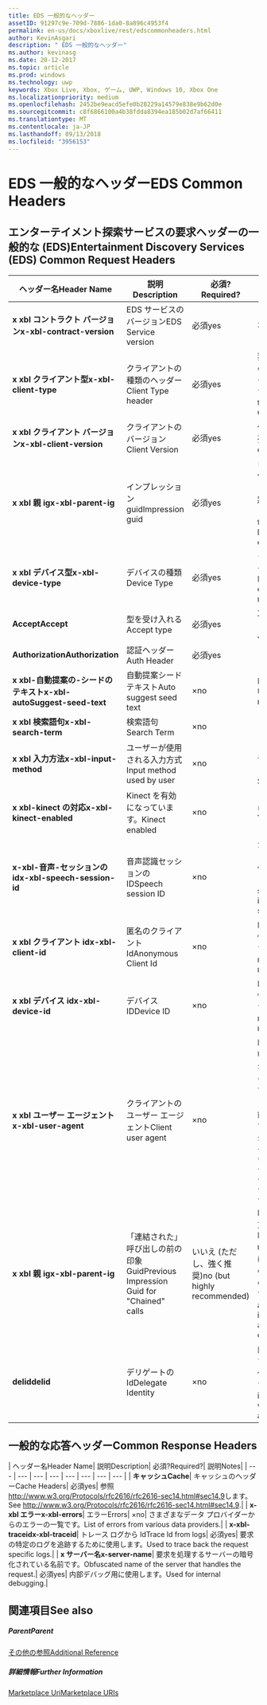 ```yaml
---
title: EDS 一般的なヘッダー
assetID: 91297c9e-709d-7886-1da0-8a896c4953f4
permalink: en-us/docs/xboxlive/rest/edscommonheaders.html
author: KevinAsgari
description: " EDS 一般的なヘッダー"
ms.author: kevinasg
ms.date: 20-12-2017
ms.topic: article
ms.prod: windows
ms.technology: uwp
keywords: Xbox Live, Xbox, ゲーム, UWP, Windows 10, Xbox One
ms.localizationpriority: medium
ms.openlocfilehash: 2452be9eacd5efe0b28229a14579e838e9b62d0e
ms.sourcegitcommit: c8f6866100a4b38fdda8394ea185b02d7af66411
ms.translationtype: MT
ms.contentlocale: ja-JP
ms.lasthandoff: 09/13/2018
ms.locfileid: "3956153"
---
```

# <a name="eds-common-headers"></a><span data-ttu-id="b1b5a-104">EDS 一般的なヘッダー</span><span class="sxs-lookup"><span data-stu-id="b1b5a-104">EDS Common Headers</span></span>

<a id="ID4EO"></a>



## <a name="entertainment-discovery-services-eds-common-request-headers"></a><span data-ttu-id="b1b5a-105">エンターテイメント探索サービスの要求ヘッダーの一般的な (EDS)</span><span class="sxs-lookup"><span data-stu-id="b1b5a-105">Entertainment Discovery Services (EDS) Common Request Headers</span></span>

| <span data-ttu-id="b1b5a-106">ヘッダー名</span><span class="sxs-lookup"><span data-stu-id="b1b5a-106">Header Name</span></span>| <span data-ttu-id="b1b5a-107">説明</span><span class="sxs-lookup"><span data-stu-id="b1b5a-107">Description</span></span>| <span data-ttu-id="b1b5a-108">必須?</span><span class="sxs-lookup"><span data-stu-id="b1b5a-108">Required?</span></span>| <span data-ttu-id="b1b5a-109">説明</span><span class="sxs-lookup"><span data-stu-id="b1b5a-109">Notes</span></span>|
| --- | --- | --- | --- |
| <b><span data-ttu-id="b1b5a-110">x xbl コントラクト バージョン</span><span class="sxs-lookup"><span data-stu-id="b1b5a-110">x-xbl-contract-version</span></span></b>| <span data-ttu-id="b1b5a-111">EDS サービスのバージョン</span><span class="sxs-lookup"><span data-stu-id="b1b5a-111">EDS Service version</span></span>| <span data-ttu-id="b1b5a-112">必須</span><span class="sxs-lookup"><span data-stu-id="b1b5a-112">yes</span></span>| <span data-ttu-id="b1b5a-113">3.2</span><span class="sxs-lookup"><span data-stu-id="b1b5a-113">3.2</span></span>|
| <b><span data-ttu-id="b1b5a-114">x xbl クライアント型</span><span class="sxs-lookup"><span data-stu-id="b1b5a-114">x-xbl-client-type</span></span></b>| <span data-ttu-id="b1b5a-115">クライアントの種類のヘッダー</span><span class="sxs-lookup"><span data-stu-id="b1b5a-115">Client Type header</span></span>| <span data-ttu-id="b1b5a-116">必須</span><span class="sxs-lookup"><span data-stu-id="b1b5a-116">yes</span></span>| <span data-ttu-id="b1b5a-117">独自のクライアントの種類を取得するチームに問い合わせます。</span><span class="sxs-lookup"><span data-stu-id="b1b5a-117">Speak to team to get your own Client Type .</span></span>|
| <b><span data-ttu-id="b1b5a-118">x xbl クライアント バージョン</span><span class="sxs-lookup"><span data-stu-id="b1b5a-118">x-xbl-client-version</span></span></b>| <span data-ttu-id="b1b5a-119">クライアントのバージョン</span><span class="sxs-lookup"><span data-stu-id="b1b5a-119">Client Version</span></span>| <span data-ttu-id="b1b5a-120">必須</span><span class="sxs-lookup"><span data-stu-id="b1b5a-120">yes</span></span>| <span data-ttu-id="b1b5a-121">任意の空でない文字列。</span><span class="sxs-lookup"><span data-stu-id="b1b5a-121">Any non-empty string.</span></span>|
| <b><span data-ttu-id="b1b5a-122">x xbl 親 ig</span><span class="sxs-lookup"><span data-stu-id="b1b5a-122">x-xbl-parent-ig</span></span></b>| <span data-ttu-id="b1b5a-123">インプレッション guid</span><span class="sxs-lookup"><span data-stu-id="b1b5a-123">Impression guid</span></span>| <span data-ttu-id="b1b5a-124">必須</span><span class="sxs-lookup"><span data-stu-id="b1b5a-124">yes</span></span>| <span data-ttu-id="b1b5a-125">ログに記録し、その他のサービス呼び出しの間での要求を追跡するために使用します。</span><span class="sxs-lookup"><span data-stu-id="b1b5a-125">Used to track request in logs and across other service calls.</span></span>|
| <b><span data-ttu-id="b1b5a-126">x xbl デバイス型</span><span class="sxs-lookup"><span data-stu-id="b1b5a-126">x-xbl-device-type</span></span></b>| <span data-ttu-id="b1b5a-127">デバイスの種類</span><span class="sxs-lookup"><span data-stu-id="b1b5a-127">Device Type</span></span>| <span data-ttu-id="b1b5a-128">必須</span><span class="sxs-lookup"><span data-stu-id="b1b5a-128">yes</span></span>| <span data-ttu-id="b1b5a-129">クライアントを表すデバイスです。</span><span class="sxs-lookup"><span data-stu-id="b1b5a-129">Device that the client is representing .</span></span>|
| <b><span data-ttu-id="b1b5a-130">Accept</span><span class="sxs-lookup"><span data-stu-id="b1b5a-130">Accept</span></span></b>| <span data-ttu-id="b1b5a-131">型を受け入れる</span><span class="sxs-lookup"><span data-stu-id="b1b5a-131">Accept type</span></span>| <span data-ttu-id="b1b5a-132">必須</span><span class="sxs-lookup"><span data-stu-id="b1b5a-132">yes</span></span>| <span data-ttu-id="b1b5a-133">XML または JSON します。</span><span class="sxs-lookup"><span data-stu-id="b1b5a-133">XML or JSON.</span></span>|
| <b><span data-ttu-id="b1b5a-134">Authorization</span><span class="sxs-lookup"><span data-stu-id="b1b5a-134">Authorization</span></span></b>| <span data-ttu-id="b1b5a-135">認証ヘッダー</span><span class="sxs-lookup"><span data-stu-id="b1b5a-135">Auth Header</span></span>| <span data-ttu-id="b1b5a-136">必須</span><span class="sxs-lookup"><span data-stu-id="b1b5a-136">yes</span></span>|  |
| <b><span data-ttu-id="b1b5a-137">x xbl-自動提案の-シードのテキスト</span><span class="sxs-lookup"><span data-stu-id="b1b5a-137">x-xbl-autoSuggest-seed-text</span></span></b>| <span data-ttu-id="b1b5a-138">自動提案シード テキスト</span><span class="sxs-lookup"><span data-stu-id="b1b5a-138">Auto suggest seed text</span></span>| <span data-ttu-id="b1b5a-139">×</span><span class="sxs-lookup"><span data-stu-id="b1b5a-139">no</span></span>| <span data-ttu-id="b1b5a-140">BI の使用と関連性</span><span class="sxs-lookup"><span data-stu-id="b1b5a-140">Used For BI and relevance</span></span>|
| <b><span data-ttu-id="b1b5a-141">x xbl 検索語句</span><span class="sxs-lookup"><span data-stu-id="b1b5a-141">x-xbl-search-term</span></span></b>| <span data-ttu-id="b1b5a-142">検索語句</span><span class="sxs-lookup"><span data-stu-id="b1b5a-142">Search Term</span></span>| <span data-ttu-id="b1b5a-143">×</span><span class="sxs-lookup"><span data-stu-id="b1b5a-143">no</span></span>|  |
| <b><span data-ttu-id="b1b5a-144">x xbl 入力方法</span><span class="sxs-lookup"><span data-stu-id="b1b5a-144">x-xbl-input-method</span></span></b>| <span data-ttu-id="b1b5a-145">ユーザーが使用される入力方式</span><span class="sxs-lookup"><span data-stu-id="b1b5a-145">Input method used by user</span></span>| <span data-ttu-id="b1b5a-146">×</span><span class="sxs-lookup"><span data-stu-id="b1b5a-146">no</span></span>| <span data-ttu-id="b1b5a-147">コント ローラー、音声認識、Kinect します。</span><span class="sxs-lookup"><span data-stu-id="b1b5a-147">Controller, Speech, Kinect .</span></span>|
| <b><span data-ttu-id="b1b5a-148">x xbl-kinect の対応</span><span class="sxs-lookup"><span data-stu-id="b1b5a-148">x-xbl-kinect-enabled</span></span></b>| <span data-ttu-id="b1b5a-149">Kinect を有効になっています。</span><span class="sxs-lookup"><span data-stu-id="b1b5a-149">Kinect enabled</span></span>| <span data-ttu-id="b1b5a-150">×</span><span class="sxs-lookup"><span data-stu-id="b1b5a-150">no</span></span>| <span data-ttu-id="b1b5a-151">はい/いいえ。</span><span class="sxs-lookup"><span data-stu-id="b1b5a-151">Yes/no.</span></span>|
| <b><span data-ttu-id="b1b5a-152">x-xbl-音声-セッションの id</span><span class="sxs-lookup"><span data-stu-id="b1b5a-152">x-xbl-speech-session-id</span></span></b>| <span data-ttu-id="b1b5a-153">音声認識セッションの ID</span><span class="sxs-lookup"><span data-stu-id="b1b5a-153">Speech session ID</span></span>| <span data-ttu-id="b1b5a-154">×</span><span class="sxs-lookup"><span data-stu-id="b1b5a-154">no</span></span>| <span data-ttu-id="b1b5a-155">かどうかのセッションでは、音声認識を使用して開始されました。</span><span class="sxs-lookup"><span data-stu-id="b1b5a-155">Whether session was initiated using speech.</span></span>|
| <b><span data-ttu-id="b1b5a-156">x xbl クライアント id</span><span class="sxs-lookup"><span data-stu-id="b1b5a-156">x-xbl-client-id</span></span></b>| <span data-ttu-id="b1b5a-157">匿名のクライアント Id</span><span class="sxs-lookup"><span data-stu-id="b1b5a-157">Anonymous Client Id</span></span>| <span data-ttu-id="b1b5a-158">×</span><span class="sxs-lookup"><span data-stu-id="b1b5a-158">no</span></span>| <span data-ttu-id="b1b5a-159">BI レポートと関連性のために使用します。</span><span class="sxs-lookup"><span data-stu-id="b1b5a-159">Used for BI reporting and relevance.</span></span>|
| <b><span data-ttu-id="b1b5a-160">x xbl デバイス id</span><span class="sxs-lookup"><span data-stu-id="b1b5a-160">x-xbl-device-id</span></span></b>| <span data-ttu-id="b1b5a-161">デバイス ID</span><span class="sxs-lookup"><span data-stu-id="b1b5a-161">Device ID</span></span>| <span data-ttu-id="b1b5a-162">×</span><span class="sxs-lookup"><span data-stu-id="b1b5a-162">no</span></span>| <span data-ttu-id="b1b5a-163">BI レポートと関連性のために使用します。</span><span class="sxs-lookup"><span data-stu-id="b1b5a-163">Used for BI reporting and relevance.</span></span>|
| <b><span data-ttu-id="b1b5a-164">x xbl ユーザー エージェント</span><span class="sxs-lookup"><span data-stu-id="b1b5a-164">x-xbl-user-agent</span></span></b>| <span data-ttu-id="b1b5a-165">クライアントのユーザー エージェント</span><span class="sxs-lookup"><span data-stu-id="b1b5a-165">Client user agent</span></span>| <span data-ttu-id="b1b5a-166">×</span><span class="sxs-lookup"><span data-stu-id="b1b5a-166">no</span></span>| <span data-ttu-id="b1b5a-167">BI に使われます。</span><span class="sxs-lookup"><span data-stu-id="b1b5a-167">Used for BI.</span></span> <span data-ttu-id="b1b5a-168">"&lt;名 >/&lt;バージョン > (&lt;OS バージョン > です。&lt;プラットフォーム > です。&lt;機能 > です。&lt;製造 > です。&lt;モデル >)"。</span><span class="sxs-lookup"><span data-stu-id="b1b5a-168">"&lt;name>/&lt;version> (&lt;OS version>; &lt;platform>; &lt;capability>; &lt;manufacture>; &lt;model>)".</span></span>|
| <b><span data-ttu-id="b1b5a-169">x xbl 親 ig</span><span class="sxs-lookup"><span data-stu-id="b1b5a-169">x-xbl-parent-ig</span></span></b>| <span data-ttu-id="b1b5a-170">「連結された」呼び出しの前の印象 Guid</span><span class="sxs-lookup"><span data-stu-id="b1b5a-170">Previous Impression Guid for "Chained" calls</span></span>| <span data-ttu-id="b1b5a-171">いいえ (ただし、強く推奨)</span><span class="sxs-lookup"><span data-stu-id="b1b5a-171">no (but highly recommended)</span></span>| <span data-ttu-id="b1b5a-172">BI 関連性のために重要です。</span><span class="sxs-lookup"><span data-stu-id="b1b5a-172">Important for BI relevance.</span></span> <span data-ttu-id="b1b5a-173">たとえば、参照の呼び出しの IG は、呼び出しの詳細は次の親 IG です。</span><span class="sxs-lookup"><span data-stu-id="b1b5a-173">For example, a Browse call's IG is the parent IG for a following up detail call.</span></span>|
| <b><span data-ttu-id="b1b5a-174">delid</span><span class="sxs-lookup"><span data-stu-id="b1b5a-174">delid</span></span></b>| <span data-ttu-id="b1b5a-175">デリゲートの Id</span><span class="sxs-lookup"><span data-stu-id="b1b5a-175">Delegate Identity</span></span>| <span data-ttu-id="b1b5a-176">×</span><span class="sxs-lookup"><span data-stu-id="b1b5a-176">no</span></span>| <span data-ttu-id="b1b5a-177">内部サービスで使用すると、ユーザーの代わりに動作します。</span><span class="sxs-lookup"><span data-stu-id="b1b5a-177">Used by internal services to work on behalf of a user.</span></span>|

## <a name="common-response-headers"></a><span data-ttu-id="b1b5a-178">一般的な応答ヘッダー</span><span class="sxs-lookup"><span data-stu-id="b1b5a-178">Common Response Headers</span></span>

| <span data-ttu-id="b1b5a-179">ヘッダー名</span><span class="sxs-lookup"><span data-stu-id="b1b5a-179">Header Name</span></span>| <span data-ttu-id="b1b5a-180">説明</span><span class="sxs-lookup"><span data-stu-id="b1b5a-180">Description</span></span>| <span data-ttu-id="b1b5a-181">必須?</span><span class="sxs-lookup"><span data-stu-id="b1b5a-181">Required?</span></span>| <span data-ttu-id="b1b5a-182">説明</span><span class="sxs-lookup"><span data-stu-id="b1b5a-182">Notes</span></span>|
| --- | --- | --- | --- | --- | --- | --- | --- |
| <b><span data-ttu-id="b1b5a-183">キャッシュ</span><span class="sxs-lookup"><span data-stu-id="b1b5a-183">Cache</span></span></b>| <span data-ttu-id="b1b5a-184">キャッシュのヘッダー</span><span class="sxs-lookup"><span data-stu-id="b1b5a-184">Cache Headers</span></span>| <span data-ttu-id="b1b5a-185">必須</span><span class="sxs-lookup"><span data-stu-id="b1b5a-185">yes</span></span>| <span data-ttu-id="b1b5a-186">参照<a href="http://www.w3.org/Protocols/rfc2616/rfc2616-sec14.html#sec14.9">http://www.w3.org/Protocols/rfc2616/rfc2616-sec14.html#sec14.9</a>します。</span><span class="sxs-lookup"><span data-stu-id="b1b5a-186">See <a href="http://www.w3.org/Protocols/rfc2616/rfc2616-sec14.html#sec14.9">http://www.w3.org/Protocols/rfc2616/rfc2616-sec14.html#sec14.9</a>.</span></span>|
| <b><span data-ttu-id="b1b5a-187">x-xbl エラー</span><span class="sxs-lookup"><span data-stu-id="b1b5a-187">x-xbl-errors</span></span></b>| <span data-ttu-id="b1b5a-188">エラー</span><span class="sxs-lookup"><span data-stu-id="b1b5a-188">Errors</span></span>| <span data-ttu-id="b1b5a-189">×</span><span class="sxs-lookup"><span data-stu-id="b1b5a-189">no</span></span>| <span data-ttu-id="b1b5a-190">さまざまなデータ プロバイダーからのエラーの一覧です。</span><span class="sxs-lookup"><span data-stu-id="b1b5a-190">List of errors from various data providers.</span></span>|
| <b><span data-ttu-id="b1b5a-191">x-xbl-traceid</span><span class="sxs-lookup"><span data-stu-id="b1b5a-191">x-xbl-traceid</span></span></b>| <span data-ttu-id="b1b5a-192">トレース ログから Id</span><span class="sxs-lookup"><span data-stu-id="b1b5a-192">Trace Id from logs</span></span>| <span data-ttu-id="b1b5a-193">必須</span><span class="sxs-lookup"><span data-stu-id="b1b5a-193">yes</span></span>| <span data-ttu-id="b1b5a-194">要求の特定のログを追跡するために使用します。</span><span class="sxs-lookup"><span data-stu-id="b1b5a-194">Used to trace back the request specific logs.</span></span>|
| <b><span data-ttu-id="b1b5a-195">x サーバー名</span><span class="sxs-lookup"><span data-stu-id="b1b5a-195">x-server-name</span></span></b>| <span data-ttu-id="b1b5a-196">要求を処理するサーバーの暗号化されている名前です。</span><span class="sxs-lookup"><span data-stu-id="b1b5a-196">Obfuscated name of the server that handles the request.</span></span>| <span data-ttu-id="b1b5a-197">必須</span><span class="sxs-lookup"><span data-stu-id="b1b5a-197">yes</span></span>| <span data-ttu-id="b1b5a-198">内部デバッグ用に使用します。</span><span class="sxs-lookup"><span data-stu-id="b1b5a-198">Used for internal debugging.</span></span>|

<a id="ID4EECAC"></a>


## <a name="see-also"></a><span data-ttu-id="b1b5a-199">関連項目</span><span class="sxs-lookup"><span data-stu-id="b1b5a-199">See also</span></span>

<a id="ID4EGCAC"></a>


##### <a name="parent"></a><span data-ttu-id="b1b5a-200">Parent</span><span class="sxs-lookup"><span data-stu-id="b1b5a-200">Parent</span></span>  

[<span data-ttu-id="b1b5a-201">その他の参照</span><span class="sxs-lookup"><span data-stu-id="b1b5a-201">Additional Reference</span></span>](atoc-xboxlivews-reference-additional.md)


<a id="ID4ESCAC"></a>


##### <a name="further-information"></a><span data-ttu-id="b1b5a-202">詳細情報</span><span class="sxs-lookup"><span data-stu-id="b1b5a-202">Further Information</span></span>

[<span data-ttu-id="b1b5a-203">Marketplace Uri</span><span class="sxs-lookup"><span data-stu-id="b1b5a-203">Marketplace URIs</span></span>](../uri/marketplace/atoc-reference-marketplace.md)
